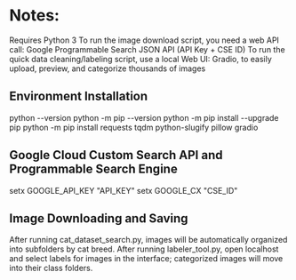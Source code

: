 # Notes:

Requires Python 3
To run the image download script, you need a web API call: Google Programmable Search JSON API (API Key + CSE ID)
To run the quick data cleaning/labeling script, use a local Web UI: Gradio, to easily upload, preview, and categorize thousands of images

## Environment Installation

python --version
python -m pip --version
python -m pip install --upgrade pip
python -m pip install requests tqdm python-slugify pillow gradio

## Google Cloud Custom Search API and Programmable Search Engine

setx GOOGLE_API_KEY "API_KEY"
setx GOOGLE_CX "CSE_ID"

## Image Downloading and Saving

After running cat_dataset_search.py, images will be automatically organized into subfolders by cat breed.
After running labeler_tool.py, open localhost and select labels for images in the interface; categorized images will move into their class folders.
